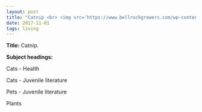 ```yaml
---
layout: post
title: "Catnip <br> <img src='https://www.bellrockgrowers.com/wp-content/uploads/2016/02/catnip-plant.jpg' height='225' width='225'>"
date: 2017-11-01
tags: living
---
```


**Title:** Catnip.

**Subject headings:**

Cats - Health 

Cats - Juvenile literature 

Pets - Juvenile literature

Plants



